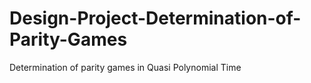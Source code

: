 # Design-Project-Determination-of-Parity-Games
Determination of parity games in Quasi Polynomial Time
